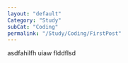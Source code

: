 ```yaml
---
layout: "default"
Category: "Study"
subCat: "Coding"
permalink: "/Study/Coding/FirstPost"
---
```


asdfahilfh uiaw flddflsd
